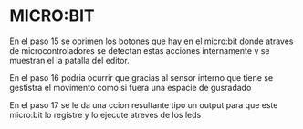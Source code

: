 # MICRO:BIT 

En el paso 15 se oprimen los botones que hay en el micro:bit donde atraves de microcontroladores se detectan estas acciones internamente y se muestran el la patalla del editor. 

En el paso 16 podria ocurrir que gracias al sensor interno que tiene se gestistra el movimento como si fuera una espacie de gusradado 

En el paso 17 se le da una ccion resultante tipo un output para que este micro:bit lo registre y lo ejecute atreves de los leds 
